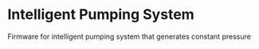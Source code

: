 # Intelligent Pumping System
Firmware for intelligent pumping system that generates constant pressure
